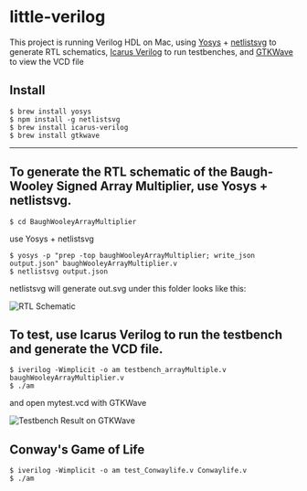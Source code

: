 # little-verilog

This project is running Verilog HDL on Mac, using [Yosys](https://github.com/YosysHQ/yosys) + [netlistsvg](https://github.com/nturley/netlistsvg) to generate RTL schematics, [Icarus Verilog](https://github.com/steveicarus/iverilog) to run testbenches, and [GTKWave](https://gtkwave.sourceforge.net) to view the VCD file

## Install

```
$ brew install yosys
$ npm install -g netlistsvg
$ brew install icarus-verilog
$ brew install gtkwave
```

--------

## To generate the RTL schematic of the Baugh-Wooley Signed Array Multiplier, use Yosys + netlistsvg.

`$ cd BaughWooleyArrayMultiplier`

use Yosys + netlistsvg
```
$ yosys -p "prep -top baughWooleyArrayMultiplier; write_json output.json" baughWooleyArrayMultiplier.v
$ netlistsvg output.json
```

netlistsvg will generate out.svg under this folder looks like this:

![RTL Schematic](https://user-images.githubusercontent.com/1651641/214814563-e6ebe701-98e1-4ab5-a5b6-466576fa9f82.png)

## To test, use Icarus Verilog to run the testbench and generate the VCD file.

```
$ iverilog -Wimplicit -o am testbench_arrayMultiple.v baughWooleyArrayMultiplier.v
$ ./am
```
and open mytest.vcd with GTKWave

![Testbench Result on GTKWave](https://user-images.githubusercontent.com/1651641/214814673-786b7e3b-9903-4c03-b76a-b688edffe1e9.png)


## Conway's Game of Life
```
$ iverilog -Wimplicit -o am test_Conwaylife.v Conwaylife.v
$ ./am
```
